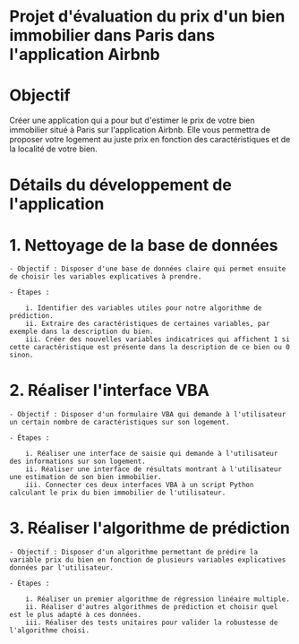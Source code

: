 # Projet d'évaluation du prix d'un bien immobilier dans Paris dans l'application Airbnb

# Objectif

Créer une application qui a pour but d'estimer le prix de votre bien immobilier situé à Paris sur l'application Airbnb.  Elle vous permettra de proposer votre logement au juste prix en fonction des caractéristiques et de la localité de votre bien.

# Détails du développement de l'application

# 1. Nettoyage de la base de données

    - Objectif : Disposer d'une base de données claire qui permet ensuite de choisir les variables explicatives à prendre.

    - Étapes : 

        i. Identifier des variables utiles pour notre algorithme de prédiction.
        ii. Extraire des caractéristiques de certaines variables, par exemple dans la description du bien.
        iii. Créer des nouvelles variables indicatrices qui affichent 1 si cette caractéristique est présente dans la description de ce bien ou 0 sinon.  

# 2. Réaliser l'interface VBA

    - Objectif : Disposer d'un formulaire VBA qui demande à l'utilisateur un certain nombre de caractéristiques sur son logement.

    - Étapes : 
        
        i. Réaliser une interface de saisie qui demande à l'utilisateur des informations sur son logement.
        ii. Réaliser une interface de résultats montrant à l'utilisateur une estimation de son bien immobilier.
        iii. Connecter ces deux interfaces VBA à un script Python calculant le prix du bien immobilier de l'utilisateur.

# 3. Réaliser l'algorithme de prédiction

    - Objectif : Disposer d'un algorithme permettant de prédire la variable prix du bien en fonction de plusieurs variables explicatives données par l'utilisateur.

    - Étapes : 

        i. Réaliser un premier algorithme de régression linéaire multiple.
        ii. Réaliser d'autres algorithmes de prédiction et choisir quel est le plus adapté à ces données.
        iii. Réaliser des tests unitaires pour valider la robustesse de l'algorithme choisi.
